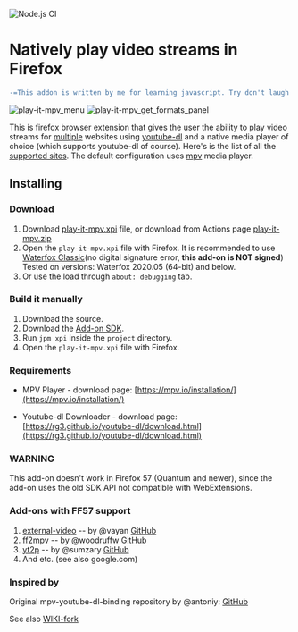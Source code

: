 ![Node.js CI](https://github.com/r3dbU7z/play-it-mpv/workflows/Node.js%20CI/badge.svg)

# Natively play video streams in Firefox
```diff
-=This addon is written by me for learning javascript. Try don't laugh at the code, PLS=-
```
![play-it-mpv_menu](http://image.ibb.co/kwt6ec/play_it_mpv_context_menu_crop.png)
![play-it-mpv_get_formats_panel](http://image.ibb.co/nxdWec/play_it_mpv_get_format_panel_crop.png)

This is firefox browser extension that gives the user the ability to play video streams for [multiple](http://rg3.github.io/youtube-dl/supportedsites.html) websites using [youtube-dl](http://youtube-dl.org) and a native media player of choice (which supports youtube-dl of course). Here's is the list of all the [supported sites](http://rg3.github.io/youtube-dl/supportedsites.html). The default configuration uses [mpv](http://mpv.io/) media player.
   
## Installing

### Download
1. Download [play-it-mpv.xpi](https://github.com/r3dbU7z/play-it-mpv/releases/download/0.1.2/play-it-mpv.xpi) file, or download from Actions page [play-it-mpv.zip](https://github.com/r3dbU7z/play-it-mpv/suites/738344109/artifacts/7466974)
2. Open the `play-it-mpv.xpi` file with Firefox. It is recommended to use [Waterfox Classic](https://www.waterfox.net/download/)(no digital signature error, **this add-on is NOT signed**) Tested on versions: Waterfox 2020.05 (64-bit) and below.
3. Or use the load through `about: debugging` tab.

### Build it manually
1. Download the source.
2. Download the [Add-on SDK](https://developer.mozilla.org/en-US/Add-ons/SDK/Tools/jpm#Installation).
3. Run `jpm xpi` inside the `project` directory.
4. Open the `play-it-mpv.xpi` file with Firefox.

### Requirements

* MPV Player - download page: [https://mpv.io/installation/](https://mpv.io/installation/) 

* Youtube-dl Downloader - download page: [https://rg3.github.io/youtube-dl/download.html](https://rg3.github.io/youtube-dl/download.html)

### WARNING

This add-on doesn't work in Firefox 57 (Quantum and newer), since the add-on uses the old SDK API not compatible with WebExtensions.

### Add-ons with FF57 support

1. [external-video](https://addons.mozilla.org/en-US/firefox/addon/external-video/) -- by @vayan [GitHub](https://github.com/vayan/external-video)
2. [ff2mpv](https://addons.mozilla.org/en-US/firefox/addon/ff2mpv/) -- by @woodruffw [GitHub](https://github.com/woodruffw/ff2mpv)
3. [yt2p](https://addons.mozilla.org/en-US/firefox/addon/yt2p/) -- by @sumzary [GitHub](https://github.com/Sumzary/yt2p)
4. And etc. (see also google.com)

### Inspired by
Original mpv-youtube-dl-binding repository by @antoniy: [GitHub](https://github.com/antoniy/mpv-youtube-dl-binding) 

See also [WIKI-fork](https://github.com/r3dbU7z/play-it-mpv/wiki)
